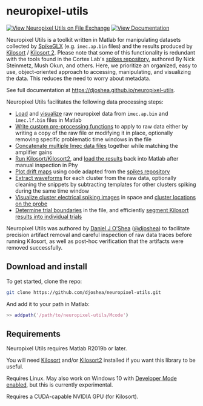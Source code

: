# neuropixel-utils

[![View Neuropixel Utils on File Exchange](https://www.mathworks.com/matlabcentral/images/matlab-file-exchange.svg)](https://www.mathworks.com/matlabcentral/fileexchange/81238-neuropixel-utils)
[![View Documentation](https://img.shields.io/badge/docs-latest-blue)](https://djoshea.github.io/neuropixel-utils/)

Neuropixel Utils is a toolkit written in Matlab for manipulating datasets collected by [SpikeGLX](https://github.com/billkarsh/SpikeGLX) (e.g. `imec.ap.bin` files) and the results produced by [Kilosort](https://github.com/cortex-lab/KiloSort) / [Kilosort 2](https://github.com/MouseLand/Kilosort2/). Please note that some of this functionality is redundant with the tools found in the Cortex Lab's [spikes repository](https://github.com/cortex-lab/spikes), authored By Nick Steinmetz, Mush Okun, and others. Here, we prioritize an organized, easy to use, object-oriented approach to accessing, manipulating, and visualizing the data. This reduces the need to worry about metadata.

See full documentation at <https://djoshea.github.io/neuropixel-utils>.

Neuropixel Utils facilitates the following data processing steps:

* [Load](https://djoshea.github.io/neuropixel-utils/imec_dataset#constructing-a-neuropixelimecdataset) and [visualize](https://djoshea.github.io/neuropixel-utils/imec_dataset#plotting-specific-time-windows) raw neuropixel data from `imec.ap.bin` and `imec.lf.bin` files in Matlab
* [Write custom pre-processing functions](https://djoshea.github.io/neuropixel-utils/imec_dataset#building-a-preprocessing-pipeline) to apply to raw data either by writing a copy of the raw file or modifying it in place, optionally removing specific problematic time windows in the file
* [Concatenate multiple Imec data files](https://djoshea.github.io/neuropixel-utils/imec_dataset#concatenating-multiple-files-together) together while matching the amplifier gains
* [Run Kilosort/Kilosort2](https://djoshea.github.io/neuropixel-utils/kilosort#running-kilosort), and [load the results](https://djoshea.github.io/neuropixel-utils/kilosort#loading-kilosort-results) back into Matlab after manual inspection in Phy
* [Plot drift maps](https://djoshea.github.io/neuropixel-utils/analysis#plotting-drift-maps) using code adapted from the [spikes repository](https://github.com/cortex-lab/spikes)
* [Extract waveforms](https://djoshea.github.io/neuropixel-utils/waveforms#extracting-waveforms-via-kilosortdataset) for each cluster from the raw data, optionally cleaning the snippets by subtracting templates for other clusters spiking during the same time window
* [Visualize cluster electrical spiking images](https://djoshea.github.io/neuropixel-utils/analysis#plotting-electrical-images) in space and [cluster locations on the probe](https://djoshea.github.io/neuropixel-utils/analysis#plotting-cluster-centers-of-mass)
* [Determine trial boundaries](https://djoshea.github.io/neuropixel-utils/kilosort#segmenting-a-kilosort-dataset-into-trials) in the file, and efficiently [segment Kilosort results into individual trials](https://djoshea.github.io/neuropixel-utils/kilosort#kilosorttrialsegmenteddataset)

Neuropixel Utils was authored by [Daniel J O'Shea](http://djoshea.com) ([@djoshea](https://twitter.com/djoshea)) to facilitate precision artifact removal and careful inspection of raw data traces before running Kilosort, as well as post-hoc verification that the artifacts were removed successfully.

## Download and install

To get started, clone the repo:

```bash
git clone https://github.com/djoshea/neuropixel-utils.git
```

And add it to your path in Matlab:

```matlab
>> addpath('/path/to/neuropixel-utils/Mcode')
```

## Requirements

Neuropixel Utils requires Matlab R2019b or later.

You will need [Kilosort](https://github.com/cortex-lab/KiloSort) and/or [Kilosort2](https://github.com/MouseLand/Kilosort/releases/tag/v2.0) installed if you want this library to be useful.

Requires Linux. May also work on Windows 10 with [Developer Mode enabled](https://docs.microsoft.com/en-us/windows/apps/get-started/enable-your-device-for-development), but this is currently experimental.

Requires a CUDA-capable NVIDIA GPU (for Kilosort).
